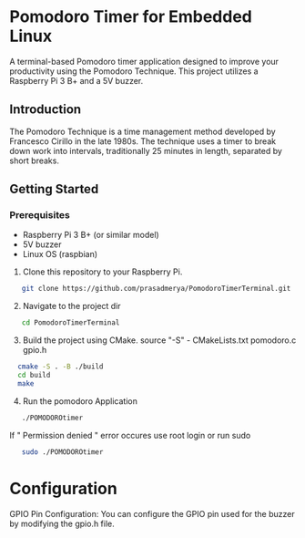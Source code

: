 # Pomodoro Timer for Embedded Linux
A terminal-based Pomodoro timer application designed to improve your productivity using the Pomodoro Technique. This project utilizes a Raspberry Pi 3 B+ and a 5V buzzer.

## Introduction
The Pomodoro Technique is a time management method developed by Francesco Cirillo in the late 1980s. 
The technique uses a timer to break down work into intervals, traditionally 25 minutes in length, separated by short breaks.

## Getting Started

### Prerequisites

- Raspberry Pi 3 B+ (or similar model)
- 5V buzzer
- Linux OS (raspbian)

1. Clone this repository to your Raspberry Pi.
```bash
   git clone https://github.com/prasadmerya/PomodoroTimerTerminal.git
```
2. Navigate to the project dir
```bash
   cd PomodoroTimerTerminal
```
3. Build the project using CMake. 
source "-S" - CMakeLists.txt pomodoro.c gpio.h 
```bash
  cmake -S . -B ./build
  cd build
  make
```
4. Run the pomodoro Application
```bash
   ./POMODOROtimer
```

If  " Permission denied " error occures 
use root login or run sudo

```bash
   sudo ./POMODOROtimer
```

# Configuration
GPIO Pin Configuration: You can configure the GPIO pin used for the buzzer by modifying the gpio.h file.
